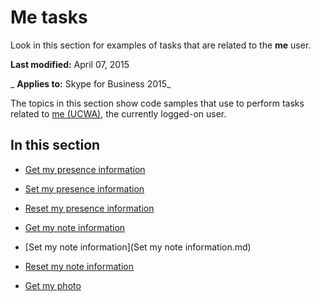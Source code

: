 
# Me tasks
Look in this section for examples of tasks that are related to the  **me** user.

 **Last modified:** April 07, 2015

 _ **Applies to:** Skype for Business 2015_

The topics in this section show code samples that use to perform tasks related to [me (UCWA)](me_ref.md), the currently logged-on user.


## In this section


- [Get my presence information](GetMyPresenceInformation.md)
    
- [Set my presence information](SetMyPresenceInformation.md)
    
- [Reset my presence information](ResetMyPresenceInformation.md)
    
- [Get my note information](GetMyNoteInformation.md)
    
- [Set my note information](Set my note information.md)
    
- [Reset my note information](ResetMyNoteInfo.md)
    
- [Get my photo](GetMyPhoto.md)
    
